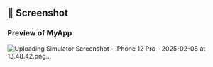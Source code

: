 

## 📱 Screenshot

### Preview of MyApp

![Uploading Simulator Screenshot - iPhone 12 Pro - 2025-02-08 at 13.48.42.png…]()
